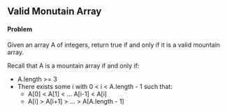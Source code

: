 ## Valid Monutain Array
#### Problem
Given an array A of integers, return true if and only if it is a valid mountain array.

Recall that A is a mountain array if and only if:
* A.length >= 3
* There exists some i with 0 < i < A.length - 1 such that:
  * A[0] < A[1] < ... A[i-1] < A[i]
  * A[i] > A[i+1] > ... > A[A.length - 1]